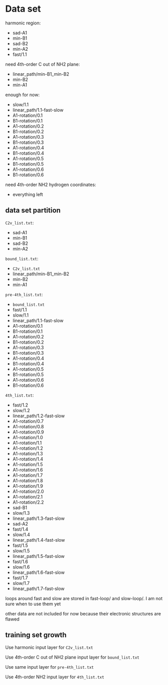 # Data set
harmonic region:
* sad-A1
* min-B1
* sad-B2
* min-A2
* fast/1.1

need 4th-order C out of NH2 plane:
* linear_path/min-B1_min-B2
* min-B2
* min-A1

enough for now:
* slow/1.1
* linear_path/1.1-fast-slow
* A1-rotation/0.1
* B1-rotation/0.1
* A1-rotation/0.2
* B1-rotation/0.2
* A1-rotation/0.3
* B1-rotation/0.3
* A1-rotation/0.4
* B1-rotation/0.4
* A1-rotation/0.5
* B1-rotation/0.5
* A1-rotation/0.6
* B1-rotation/0.6

need 4th-order NH2 hydrogen coordinates:
* everything left

## data set partition
`C2v_list.txt`:
* sad-A1
* min-B1
* sad-B2
* min-A2

`bound_list.txt`:
* `C2v_list.txt`
* linear_path/min-B1_min-B2
* min-B2
* min-A1

`pre-4th_list.txt`:
* `bound_list.txt`
* fast/1.1
* slow/1.1
* linear_path/1.1-fast-slow
* A1-rotation/0.1
* B1-rotation/0.1
* A1-rotation/0.2
* B1-rotation/0.2
* A1-rotation/0.3
* B1-rotation/0.3
* A1-rotation/0.4
* B1-rotation/0.4
* A1-rotation/0.5
* B1-rotation/0.5
* A1-rotation/0.6
* B1-rotation/0.6

`4th_list.txt`:
* fast/1.2
* slow/1.2
* linear_path/1.2-fast-slow
* A1-rotation/0.7
* A1-rotation/0.8
* A1-rotation/0.9
* A1-rotation/1.0
* A1-rotation/1.1
* A1-rotation/1.2
* A1-rotation/1.3
* A1-rotation/1.4
* A1-rotation/1.5
* A1-rotation/1.6
* A1-rotation/1.7
* A1-rotation/1.8
* A1-rotation/1.9
* A1-rotation/2.0
* A1-rotation/2.1
* A1-rotation/2.2
* sad-B1
* slow/1.3
* linear_path/1.3-fast-slow
* sad-A2
* fast/1.4
* slow/1.4
* linear_path/1.4-fast-slow
* fast/1.5
* slow/1.5
* linear_path/1.5-fast-slow
* fast/1.6
* slow/1.6
* linear_path/1.6-fast-slow
* fast/1.7
* slow/1.7
* linear_path/1.7-fast-slow

loops around fast and slow are stored in fast-loop/ and slow-loop/. I am not sure when to use them yet

other data are not included for now because their electronic structures are flawed

## training set growth
Use harmonic input layer for `C2v_list.txt`

Use 4th-order C out of NH2 plane input layer for `bound_list.txt`

Use same input layer for `pre-4th_list.txt`

Use 4th-order NH2 input layer for `4th_list.txt`
